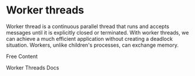 # Worker threads

Worker thread is a continuous parallel thread that runs and accepts messages until it is explicitly closed or terminated.
With worker threads, we can achieve a much efficient application without creating a deadlock situation. Workers, unlike children's processes, can exchange memory.

<ResourceGroupTitle>Free Content</ResourceGroupTitle>

<BadgeLink colorScheme='blue' badgeText='Official Docs' href='https://nodejs.org/api/worker_threads.html#worker-threads'>Worker Threads Docs</BadgeLink>

